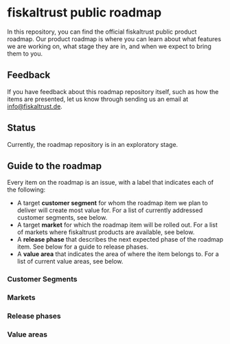 # fiskaltrust public roadmap

In this repository, you can find the official fiskaltrust public product roadmap. Our product roadmap is where you can learn about what features we are working on, what stage they are in, and when we expect to bring them to you.

## Feedback

If you have feedback about this roadmap repository itself, such as how the items are presented, let us know through sending us an email at [info@fiskaltrust.de](mailto:info@fiskaltrust.de).

## Status

Currently, the roadmap repository is in an exploratory stage.

## Guide to the roadmap

Every item on the roadmap is an issue, with a label that indicates each of the following:

- A target **customer segment** for whom the roadmap item we plan to deliver will create most value for. For a list of currently addressed customer segments, see below.
- A target **market** for which the roadmap item will be rolled out. For a list of markets where fiskaltrust products are available, see below.
- A **release phase** that describes the next expected phase of the roadmap item. See below for a guide to release phases.
- A **value area** that indicates the area of where the item belongs to. For a list of current value areas, see below.

### Customer Segments

### Markets

### Release phases

### Value areas